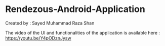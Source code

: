 # Rendezous-Android-Application

Created by : Sayed Muhammad Raza Shan

The video of the UI and functionalities of the application is available here : https://youtu.be/Y4pODznJysw
